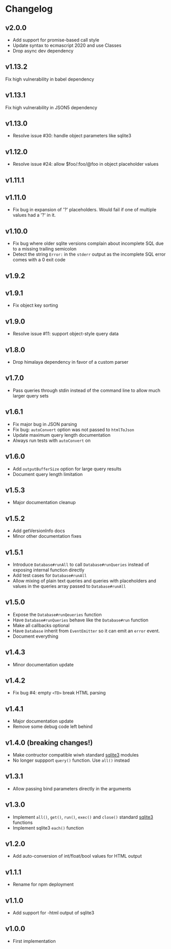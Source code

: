 # Changelog

## v2.0.0
- Add support for promise-based call style
- Update syntax to ecmascript 2020 and use Classes
- Drop async dev dependency

## v1.13.2
Fix high vulnerability in babel dependency

## v1.13.1
Fix high vulnerability in JSON5 dependency

## v1.13.0
- Resolve issue #30: handle object parameters like sqlite3

## v1.12.0
- Resolve issue #24: allow $foo/:foo/@foo in object placeholder values

## v1.11.1
## v1.11.0
- Fix bug in expansion of '?' placeholders. Would fail if one of multiple values had a '?' in it.

## v1.10.0
- Fix bug where older sqlite versions complain about incomplete SQL due to a missing trailing semicolon
- Detect the string `Error:` in the `stderr` output as the incomplete SQL error comes with a 0 exit code

## v1.9.2
## v1.9.1
- Fix object key sorting

## v1.9.0
- Resolve issue #11: support object-style query data

## v1.8.0
- Drop himalaya dependency in favor of a custom parser

## v1.7.0
- Pass queries through stdin instead of the command line to allow much larger query sets

## v1.6.1
- Fix major bug in JSON parsing
- Fix bug: `autoConvert` option was not passed to `htmlToJson`
- Update maximum query length documentation
- Always run tests with `autoConvert` on

## v1.6.0
- Add `outputBufferSize` option for large query results
- Document query length limitation

## v1.5.3
- Major documentation cleanup

## v1.5.2
- Add getVersionInfo docs
- Minor other documentation fixes

## v1.5.1
- Introduce `Database#runAll` to call `Database#runQueries` instead of exposing internal function directly
- Add test cases for `Database#runAll` 
- Allow mixing of plain text queries and queries with placeholders and values in the queries array passed to `Database#runAll`

## v1.5.0
- Expose the `Database#runQeueries` function
- Have `Database#runQueries` behave like the `Database#run` function
- Make all callbacks optional
- Have `Database` inherit from `EventEmitter` so it can emit an `error` event.
- Document everything

## v1.4.3
- Minor documentation update

## v1.4.2
- Fix bug #4: empty `<TD>` break HTML parsing

## v1.4.1
- Major documentation update
- Remove some debug code left behind

## v1.4.0 (breaking changes!)
- Make contructor compatible wiwh standard [sqlite3](https://www.npmjs.com/package/sqlite3) modules
- No longer suppport `query()` function. Use `all()` instead

## v1.3.1
- Allow passing bind parameters directly in the arguments

## v1.3.0
- Implement `all()`, `get()`, `run()`, `exec()` and `close()` standard [sqlite3](https://www.npmjs.com/package/sqlite3) functions
- Implement sqlite3 `each()` function

## v1.2.0
- Add auto-conversion of int/float/bool values for HTML output

## v1.1.1
- Rename for npm deployment

## v1.1.0
- Add support for -html output of sqlite3

## v1.0.0
- First implementation
